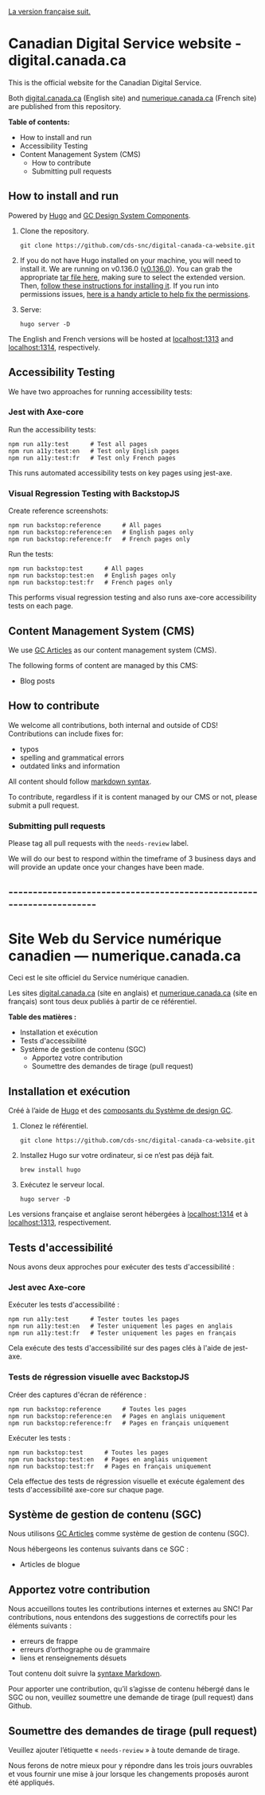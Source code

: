[La version française suit.](#---------------------------------------------------------------------)

# Canadian Digital Service website - digital.canada.ca

This is the official website for the Canadian Digital Service. 

Both [digital.canada.ca](http://digital.canada.ca) (English site) and [numerique.canada.ca](http://numerique.canada.ca) (French site) are published from this repository.

**Table of contents:** 
* How to install and run
* Accessibility Testing
* Content Management System (CMS)
    * How to contribute
    * Submitting pull requests

## How to install and run

Powered by [Hugo](https://gohugo.io/) and [GC Design System Components](https://github.com/cds-snc/gcds-components).

1. Clone the repository.

   ```
   git clone https://github.com/cds-snc/digital-canada-ca-website.git
   ```

2. If you do not have Hugo installed on your machine, you will need to install it. We are running on v0.136.0 ([v0.136.0](https://github.com/gohugoio/hugo/releases/tag/v0.136.0)). You can grab the appropriate [tar file here](https://github.com/gohugoio/hugo/releases/tag/v0.136.0), making sure to select the extended version. Then, [follow these instructions for installing it](https://bwaycer.github.io/hugo_tutorial.hugo/tutorials/installing-on-mac/#from-tarball). If you run into permissions issues, [here is a handy article to help fix the permissions](https://codewithhugo.com/catalina-permission-command-line-fix/).

3. Serve:

   ```
   hugo server -D
   ```

The English and French versions will be hosted at [localhost:1313](http://localhost:1313) and [localhost:1314](http://localhost:1314), respectively.

## Accessibility Testing

We have two approaches for running accessibility tests:

### Jest with Axe-core

Run the accessibility tests:
```
npm run a11y:test      # Test all pages
npm run a11y:test:en   # Test only English pages 
npm run a11y:test:fr   # Test only French pages
```

This runs automated accessibility tests on key pages using jest-axe.

### Visual Regression Testing with BackstopJS

Create reference screenshots:
```
npm run backstop:reference      # All pages
npm run backstop:reference:en   # English pages only
npm run backstop:reference:fr   # French pages only
```

Run the tests:
```
npm run backstop:test      # All pages
npm run backstop:test:en   # English pages only
npm run backstop:test:fr   # French pages only
```

This performs visual regression testing and also runs axe-core accessibility tests on each page.

## Content Management System (CMS)
We use [GC Articles](https://github.com/cds-snc/gc-articles) as our content management system (CMS). 

The following forms of content are managed by this CMS:
* Blog posts

## How to contribute

We welcome all contributions, both internal and outside of CDS! Contributions can include fixes for:
* typos
* spelling and grammatical errors
* outdated links and information 

All content should follow [markdown syntax](https://guides.github.com/features/mastering-markdown/).

To contribute, regardless if it is content managed by our CMS or not, please submit a pull request.

### Submitting pull requests

Please tag all pull requests with the `needs-review` label. 

We will do our best to respond within the timeframe of 3 business days and will provide an update once your changes have been made.

## ---------------------------------------------------------------------

# Site Web du Service numérique canadien — numerique.canada.ca

Ceci est le site officiel du Service numérique canadien.

Les sites [digital.canada.ca](http://digital.canada.ca/) (site en anglais) et [numerique.canada.ca](http://numerique.canada.ca/) (site en français) sont tous deux publiés à partir de ce référentiel.

**Table des matières :** 
* Installation et exécution
* Tests d'accessibilité
* Système de gestion de contenu (SGC)
    * Apportez votre contribution
    * Soumettre des demandes de tirage (pull request)

## Installation et exécution

Créé à l’aide de [Hugo](https://gohugo.io/) et des [composants du Système de design GC](https://github.com/cds-snc/gcds-components).

1. Clonez le référentiel.

   ```
   git clone https://github.com/cds-snc/digital-canada-ca-website.git
   ```

2. Installez Hugo sur votre ordinateur, si ce n’est pas déjà fait.

   ```
   brew install hugo
   ```

3. Exécutez le serveur local.

   ```
   hugo server -D
   ```

Les versions française et anglaise seront hébergées à [localhost:1314](http://localhost:1314) et à [localhost:1313](http://localhost:1313), respectivement.

## Tests d'accessibilité

Nous avons deux approches pour exécuter des tests d'accessibilité :

### Jest avec Axe-core

Exécuter les tests d'accessibilité :
```
npm run a11y:test      # Tester toutes les pages
npm run a11y:test:en   # Tester uniquement les pages en anglais 
npm run a11y:test:fr   # Tester uniquement les pages en français
```

Cela exécute des tests d'accessibilité sur des pages clés à l'aide de jest-axe.

### Tests de régression visuelle avec BackstopJS

Créer des captures d'écran de référence :
```
npm run backstop:reference      # Toutes les pages
npm run backstop:reference:en   # Pages en anglais uniquement
npm run backstop:reference:fr   # Pages en français uniquement
```

Exécuter les tests :
```
npm run backstop:test      # Toutes les pages
npm run backstop:test:en   # Pages en anglais uniquement
npm run backstop:test:fr   # Pages en français uniquement
```

Cela effectue des tests de régression visuelle et exécute également des tests d'accessibilité axe-core sur chaque page.

## Système de gestion de contenu (SGC)

Nous utilisons [GC Articles](https://github.com/cds-snc/gc-articles) comme système de gestion de contenu (SGC). 

Nous hébergeons les contenus suivants dans ce SGC :
* Articles de blogue

## Apportez votre contribution

Nous accueillons toutes les contributions internes et externes au SNC! Par contributions, nous entendons des suggestions de correctifs pour les éléments suivants :
* erreurs de frappe
* erreurs d’orthographe ou de grammaire
* liens et renseignements désuets 

Tout contenu doit suivre la [syntaxe Markdown](https://guides.github.com/features/mastering-markdown/).

Pour apporter une contribution, qu’il s’agisse de contenu hébergé dans le SGC ou non, veuillez soumettre une demande de tirage (pull request) dans Github.

## Soumettre des demandes de tirage (pull request)

Veuillez ajouter l’étiquette « `needs-review` » à toute demande de tirage. 

Nous ferons de notre mieux pour y répondre dans les trois jours ouvrables et vous fournir une mise à jour lorsque les changements proposés auront été appliqués.
